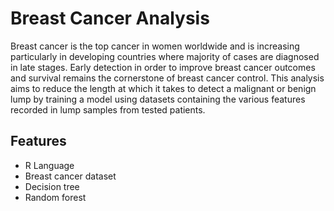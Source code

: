 # Breast Cancer Analysis
Breast cancer is the top cancer in women worldwide and is increasing particularly in developing countries where majority of cases are diagnosed in late stages. Early detection in order to improve breast cancer outcomes and survival remains the cornerstone of breast cancer control. 
This analysis aims to reduce the length at which it takes to detect a malignant or benign lump by training a model using datasets containing the various features recorded in lump samples from tested patients.

## Features

- R Language
- Breast cancer dataset
- Decision tree
- Random forest
